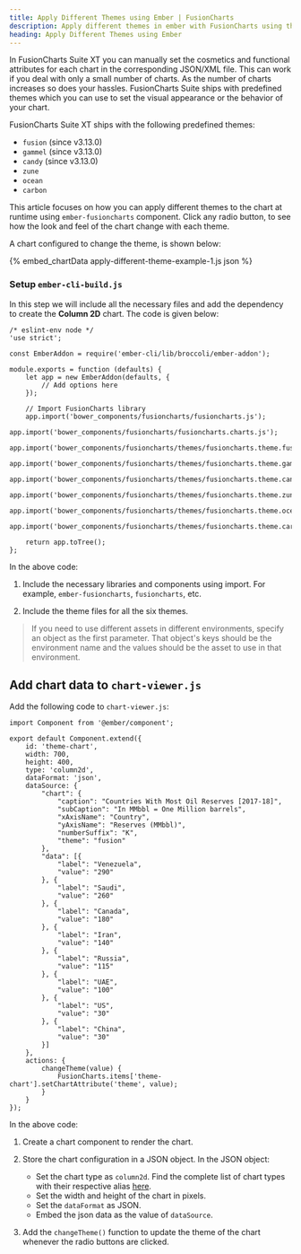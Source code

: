 ```yaml
---
title: Apply Different Themes using Ember | FusionCharts
description: Apply different themes in ember with FusionCharts using this comprehensive guide. Create visually appealing applications effortlessly. Visit our website now.
heading: Apply Different Themes using Ember
---
```


In FusionCharts Suite XT you can manually set the cosmetics and functional attributes for each chart in the corresponding JSON/XML file. This can work if you deal with only a small number of charts. As the number of charts increases so does your hassles. FusionCharts Suite ships with predefined themes which you can use to set the visual appearance or the behavior of your chart.

FusionCharts Suite XT ships with the following predefined themes:

* `fusion` (since v3.13.0)
* `gammel` (since v3.13.0)
* `candy` (since v3.13.0)
* `zune`
* `ocean`
* `carbon`

This article focuses on how you can apply different themes to the chart at runtime using `ember-fusioncharts` component. Click any radio button, to see how the look and feel of the chart change with each theme.

A chart configured to change the theme, is shown below:

{% embed_chartData apply-different-theme-example-1.js json %}

### Setup `ember-cli-build.js`

In this step we will include all the necessary files and add the dependency to create the **Column 2D** chart. The code is given below:

```
/* eslint-env node */
'use strict';

const EmberAddon = require('ember-cli/lib/broccoli/ember-addon');

module.exports = function (defaults) {
    let app = new EmberAddon(defaults, {
        // Add options here
    });

    // Import FusionCharts library
    app.import('bower_components/fusioncharts/fusioncharts.js');
    app.import('bower_components/fusioncharts/fusioncharts.charts.js');    
    app.import('bower_components/fusioncharts/themes/fusioncharts.theme.fusion.js');
    app.import('bower_components/fusioncharts/themes/fusioncharts.theme.gammel.js');
    app.import('bower_components/fusioncharts/themes/fusioncharts.theme.candy.js');
    app.import('bower_components/fusioncharts/themes/fusioncharts.theme.zune.js');
    app.import('bower_components/fusioncharts/themes/fusioncharts.theme.ocean.js');
    app.import('bower_components/fusioncharts/themes/fusioncharts.theme.carbon.js');    

    return app.toTree();
};
```

In the above code:

1. Include the necessary libraries and components using import. For example, `ember-fusioncharts`, `fusioncharts`, etc.

2. Include the theme files for all the six themes.

> If you need to use different assets in different environments, specify an object as the first parameter. That object's keys should be the environment name and the values should be the asset to use in that environment.

## Add chart data to `chart-viewer.js`

Add the following code to `chart-viewer.js`:

```
import Component from '@ember/component';

export default Component.extend({    
    id: 'theme-chart',    
    width: 700,
    height: 400,
    type: 'column2d',
    dataFormat: 'json',
    dataSource: {
        "chart": {
            "caption": "Countries With Most Oil Reserves [2017-18]",
            "subCaption": "In MMbbl = One Million barrels",
            "xAxisName": "Country",
            "yAxisName": "Reserves (MMbbl)",
            "numberSuffix": "K",
            "theme": "fusion"
        },
        "data": [{
            "label": "Venezuela",
            "value": "290"
        }, {
            "label": "Saudi",
            "value": "260"
        }, {
            "label": "Canada",
            "value": "180"
        }, {
            "label": "Iran",
            "value": "140"
        }, {
            "label": "Russia",
            "value": "115"
        }, {
            "label": "UAE",
            "value": "100"
        }, {
            "label": "US",
            "value": "30"
        }, {
            "label": "China",
            "value": "30"
        }]
    },        
    actions: {
        changeTheme(value) {
            FusionCharts.items['theme-chart'].setChartAttribute('theme', value);
        }        
    }    
});
```

In the above code:

1. Create a chart component to render the chart.

2. Store the chart configuration in a JSON object. In the JSON object:
    * Set the chart type as `column2d`. Find the complete list of chart types with their respective alias [here](https://www.fusioncharts.com/dev/chart-guide/list-of-charts).
    * Set the width and height of the chart in pixels. 
    * Set the `dataFormat` as JSON.
    * Embed the json data as the value of `dataSource`.

3. Add the `changeTheme()` function to update the theme of the chart whenever the radio buttons are clicked.
